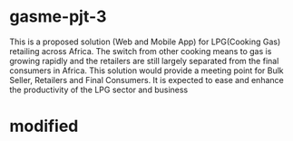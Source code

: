 # gasme-pjt-3
This is a proposed solution (Web and Mobile App) for LPG(Cooking Gas) retailing across Africa. The switch from other cooking means to gas is growing rapidly and the retailers are still largely separated from the final consumers in Africa. This solution would provide a meeting point for Bulk Seller, Retailers and Final Consumers. It is expected to ease and enhance the productivity of the LPG sector and business

# modified

